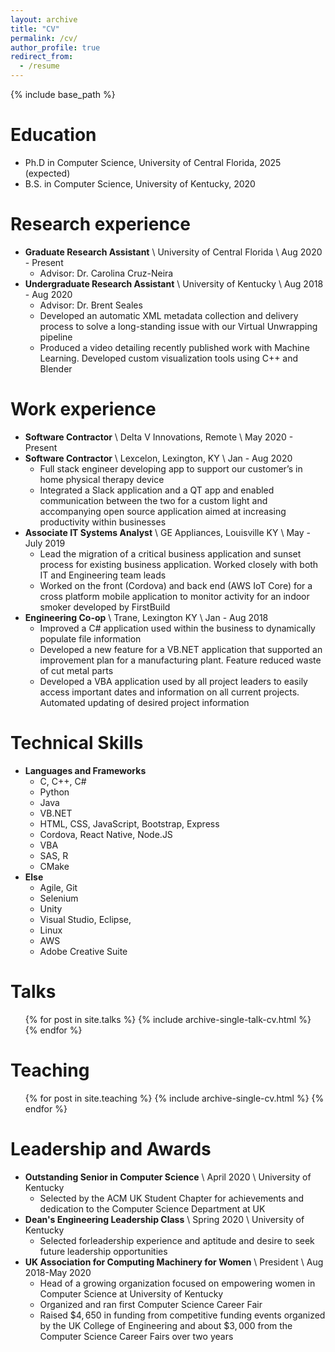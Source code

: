 ```yaml
---
layout: archive
title: "CV"
permalink: /cv/
author_profile: true
redirect_from:
  - /resume
---
```


{% include base_path %}

Education
======
* Ph.D in Computer Science, University of Central Florida, 2025 (expected)
* B.S. in Computer Science, University of Kentucky, 2020

Research experience
======
* <strong>Graduate Research Assistant</strong> \ University of Central Florida \ Aug 2020 - Present
  * Advisor: Dr. Carolina Cruz-Neira
* <strong>Undergraduate Research Assistant</strong> \ University of Kentucky \ Aug 2018 - Aug 2020
  * Advisor: Dr. Brent Seales
  * Developed an automatic XML metadata collection and delivery process to solve a long-standing issue with our Virtual Unwrapping pipeline
  * Produced a video detailing recently published work with Machine Learning. Developed custom visualization tools using C++ and Blender

Work experience
======
* <strong>Software Contractor</strong> \ Delta V Innovations, Remote \ May 2020 - Present
* <strong>Software Contractor</strong> \ Lexcelon, Lexington, KY \ Jan - Aug 2020
  * Full stack engineer developing app to support our customer’s in home physical therapy device
  * Integrated a Slack application and a QT app and enabled communication between the two for a custom light and accompanying open source application aimed at increasing productivity within businesses
* <strong>Associate IT Systems Analyst</strong> \ GE Appliances, Louisville KY \ May - July 2019
  * Lead the migration of a critical business application and sunset process for existing business application. Worked closely with both IT and Engineering team leads
  * Worked on the front (Cordova) and back end (AWS IoT Core) for a cross platform mobile application to monitor activity for an indoor smoker developed by FirstBuild
* <strong>Engineering Co-op</strong> \ Trane, Lexington KY \ Jan - Aug 2018
  * Improved a C# application used within the business to dynamically populate file information
  * Developed a new feature for a VB.NET application that supported an improvement plan for a manufacturing plant. Feature reduced waste of cut metal parts
  * Developed a VBA application used by all project leaders to easily access important dates and information on all current projects. Automated updating of desired project information

Technical Skills
======
* <strong>Languages and Frameworks</strong>
  * C, C++, C#
  * Python
  * Java
  * VB.NET
  * HTML, CSS, JavaScript, Bootstrap, Express
  * Cordova, React Native, Node.JS
  * VBA 
  * SAS, R
  * CMake
* <strong>Else</strong>
  * Agile, Git
  * Selenium
  * Unity
  * Visual Studio, Eclipse, 
  * Linux
  * AWS
  * Adobe Creative Suite

  
Talks
======
  <ul>{% for post in site.talks %}
    {% include archive-single-talk-cv.html %}
  {% endfor %}</ul>
  
Teaching
======
  <ul>{% for post in site.teaching %}
    {% include archive-single-cv.html %}
  {% endfor %}</ul>
  
Leadership and Awards
======
* <strong>Outstanding Senior in Computer Science</strong> \ April 2020 \ University of Kentucky
  * Selected by the ACM UK Student Chapter for achievements and dedication to the Computer Science Department at UK
* <strong>Dean's Engineering Leadership Class</strong> \ Spring 2020 \ University of Kentucky
  * Selected forleadership experience and aptitude and desire to seek future leadership opportunities
* <strong>UK Association for Computing Machinery for Women</strong> \ President \ Aug 2018-May 2020
  * Head of a growing organization focused on empowering women in Computer Science at University of Kentucky
  * Organized and ran first Computer Science Career Fair
  * Raised $$4,650$ in funding from competitive funding events organized by the UK College of Engineering and about $$3,000$ from the Computer Science Career Fairs over two years
  
